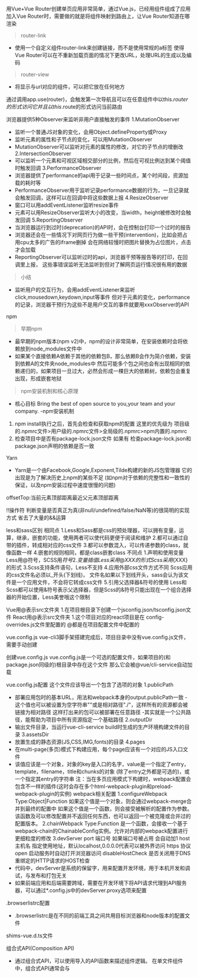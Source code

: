 用Vue+Vue Router创建单页应用非常简单，通过Vue.js，已经用组件组成了应用
加入Vue Router时，需要做的就是将组件映射到路由上，让Vue Router知道在哪渲染
>router-link
- 使用一个自定义组件router-link来创建链接，而不是使用常规的a标签
使得Vue Router可以在不重新加载页面的情况下更改URL，处理URL的生成以及编码
>router-view
- 将显示与url对应的组件，可以把它放在任何地方

通过调用app.use(router)，会触发第一次导航且可以在任意组件中以this.$router的形式访问它 并且以this.$route的形式访问当前路由


浏览器提供5种Observer来监听非用户直接触发的事件
1.MutationObserver
- 监听一个普通JS对象的变化，会用Object.defineProperty或Proxy
- 监听元素的属性和子节点的变化，可以用MutationObserver
- MutationObserver可以监听对元素的属性的修改，对它的子节点的增删改
2.IntersectionObserver
- 可以监听一个元素和可视区域相交部分的比例，然后在可视比例达到某个阈值时触发回调
3.PerformanceObserver
- 浏览器提供了performance的api用于记录一些时间点，某个时间段，资源加载的耗时等
- PerformanceObserver用于监听记录performance数据的行为，一旦记录就会触发回调，这样可以在回调中将这些数据上报
4.ResizeObserver
- 窗口可以用addEventListener监听resize事件
- 元素可以用ResizeObserver监听大小的改变，当width，height被修改时会触发回调
5.ReportingObserver
- 当浏览器运行到过时(deprecation)的API时，会在控制台打印一个过时的报告
- 浏览器还会在一些情况下对网页行为做一些干预(intervention)，比如会把占用cpu太多的广告的iframe删掉
会在网络较慢时把图片替换为占位图片，点击才会加载
- ReportingObserver可以监听过时的api，浏览器干预等报告等的打印，在回调里上报，
这些事错误监听无法监听到但对了解网页运行情况很有用的数据
>小结
- 监听用户的交互行为，会用addEventListener来监听click,mousedown,keydown,input等事件
但对于元素的变化，performance的记录，浏览器干预行为这些不是用户交互的事件就要用xxxObserver的API




npm
>早期npm
- 最早期的npm版本(npm v2)中，npm的设计非常简单，在安装依赖时会将依赖放到node_modules文件中
- 如果某个直接依赖A依赖于其他的依赖包B，那么依赖B会作为简介依赖，安装到依赖A的文件夹node_modules中
然后可能多个包之间也会有出现相同的依赖递归的，如果项目一旦过大，必然会形成一棵巨大的依赖树，依赖包会重复出现，形成嵌套地狱
>npm安装机制和核心原理
- 核心目标
Bring the best of open source to you,your team and your company.
-npm安装机制
1. npm install执行之后，首先会检查和获取npm的配置 这里的优先级为
项目级的.npmrc文件>用户级的.npmrc文件>全局级的.npmrc>npm内置的.npmrc
2. 检查项目中是否有package-lock.json文件
如果有 检查package-lock.json和package.json声明的依赖是否一致

Yarn
- Yarn是一个由Facebook,Google,Exponent,Tilde构建的新的JS包管理器
它的出现是为了解决历史上npm的某些不足
(如npm对于依赖的完整性和一致性的保证，以及npm安装过程中速度很慢的问题)




offsetTop:当前元素顶部距离最近父元素顶部距离

!!操作符
判断变量是否真正为真(非null/undefined/false/NaN等)的很简明的实现方式 省去了大量的&&运算


less和sass区别
相同点
1.Less和Sass都是css的预处理器，可以拥有变量，运算，继承，嵌套的功能，使用两者可以使代码更便于阅读和维护
2.都可以通过自带的插件，转成相对应的css文件
3.都可以参数混入，可以传递参数的class，就像函数一样
4.嵌套的规则相同，都是class嵌套class
不同点
1.声明和使用变量 Less用@符号，SCSS用$符号
2.变量插值 Less采用@{XXX}的形式 Scss采用${XXX}的形式
3.Scss支持条件语句，Less不支持
4.应用外部css文件方式不同 Scss应用的css文件名必须以_开头(下划线)，
文件名如果以下划线开头，sass会认为该文件是一个应用文件，不会将它转成css文件
5.引用父选择器&符号的使用
Less和Scss都可以使用&符号表示父选择器，但是Scss的&符号只能出现在一个组合选择器的开始位置，Less美誉哦这个限制


Vue用@表示src文件夹
1.在项目根目录下创建一个jsconfig.json/tsconfig.json文件
React用@表示src文件夹
1.这个项目对应的react项目是在 config-overrides.js文件里配置的
@都是在项目配置文件中配置的

vue.config.js
vue-cli3脚手架搭建完成后，项目目录中没有vue.config.js文件，需要手动创建

创建vue.config.js
vue.config.js是一个可选的配置文件，如果项目的(和package.json同级的)根目录中存在这个文件
那么它会被@vue/cli-service自动加载

vue.config.js配置
这个文件应该导出一个包含了选项的对象
1.publicPath
- 部署应用包时的基本URL，用法和webpack本身的output.publicPath一致
-这个值也可以被设置为空字符串""或是相对路径"./"，这样所有的资源都会被链接为相对路径
这样打出来的包可以被部署在任意路径
-其实就是一个公共路径，能帮助为项目中所有资源指定一个基础路径
2.outputDir
- 输出文件目录，当运行vue-cli-service build时生成的生产环境构建文件的目录
3.assetsDir
- 放置生成的静态资源(JS,CSS,IMG,fonts)的目录
4.pages
- 在multi-page(多页)模式下构建应用，每个page应该有一个对应的JS入口文件
- 该值应该是一个对象，对象的key是入口的名字，value是一个指定了entry，template，filename，title和chunks的对象
(除了entry之外都是可选的)，或一个指定其entry的字符串
注：当在多页应用模式下构建时，webpack配置会包含不一样的插件(这时会存在多个html-webpack-plugin和preload-webpack-plugin的实例)
webpack相关配置
1.configureWebpack
Type:Object|Function
如果这个值是一个对象，则会通过webpack-merge合并到最终的配置中
如果这个值是一个函数，则会接受被解析的配置作为参数。该函数及可以修改配置并不返回任何东西，也可以返回一个被克隆或合并过的配置版本。
2.chainWebpack
Type:Function
是一个函数，会接收一个基于webpack-chain的ChainableConfig实例。允许对内部的webpack配置进行更细粒度的修改
3.devServer
port 端口号 如果端口号被占用 会自动加1
host 主机名 指定使用地址，默认localhost,0.0.0.0代表可以被外界访问
https 协议
open 启动服务时自动打开浏览器访问
disableHostCheck 是否关闭用于DNS重绑定的HTTP请求的HOST检查
- 代码中，devServer是系统的保留字，用来配置开发环境，用于本机开发和调试，与发布和打包无关
- 如果前端应用和后端需要跨域，需要在开发环境下将API请求代理到API服务器，可以通过*.config.js中的devServer.proxy选项来配置

.browserlistrc配置
- .browserlistrc是在不同的前端工具之间共用目标浏览器和node版本的配置文件

shims-vue.d.ts文件

组合式API(Composition API)
- 通过组合式API，可以使用导入的API函数来描述组件逻辑。
在单文件组件中，组合式API通常会与<script setup>搭配使用。
这个setup attribute是一个标识，告诉Vue需要在编译时进行一些处理，让我们可以更简洁的使用组合式API。
比如,<script setup>中的导入和顶层变量/函数都能够在模板中直接使用。

声明响应式状态
- 可以使用reactive()函数创建一个响应式对象或数组
import {reactive} from 'vue'
const state = reactive({count:0})
- 响应式对象其实是JS Proxy，其行为表现与一般对象相似。
不同之处在于Vue能够追踪对响应式对象属性的访问与更改操作
- 要在组件模板中使用响应式状态，需要在setup()函数中定义并返回
- 可以在同一个作用域下定义更新响应式状态的函数，并将他们作为方法与状态一起暴露出去 暴露的方法通常会被用作事件监听器
import {reactive} from 'vue'
export default{
  //setup是一个专门用于组合式API的特殊钩子函数
  setup(){
   const state = reactive({count:0})
   //暴露state到模板
   return {
    state
   }
  }
}

<script setup>
- 在setup()函数中手动暴露大量的状态和方法非常繁琐，可以使用构建工具简化该操作。
当使用单文件组件(SFC)时，可以使用<script setup>简化代码

reactive()的局限性
1.仅对对象类型有效(对象，数组和Map,Set这样的集合类型)，而对string，number和boolean这样的原始类型无效
2.Vue的响应式系统是通过属性访问进行追踪的，因此必须始终保持对该响应式对象的引用，不可以随意替换一个响应式对象，这将导致对初始引用的响应性连接丢失

ref()定义响应式变量
- reactive()的种种限制归根结底是因为JS没有可以作用于所有值类型的引用机制。
因为，Vue提供了一个ref()方法来允许创建可以使用任何值类型的响应式ref。
ref()将传入参数的值包装为一个带.value属性的ref对象
import {ref} from 'vue'
const count = ref(0)
和响应式对象的属性类似，ref的.value属性也是响应式的，同样，当值为对象类型时，会用reactive()自动转换它的.value

ref在模板中的解包
- ref在模板中作为顶层属性被访问时，它们会被自动解包，所以不需要使用.value。

ref在响应式对象中的解包
- 当一个ref被嵌套在一个响应式对象中，作为属性被访问或更改时，它会自动解包，因此会表现得和一般的属性一样。

数组和集合类型的ref解包
- 跟响应式对象不同，当ref作为响应式数组或像Map这种原生集合类型的元素被访问时，不会进行解包

计算属性
computed()方法期望接收一个getter函数，返回值为一个计算属性ref
和其他一般的ref类似，可以通过xxx.value访问计算结果。
计算属性ref也会在模板中自动解包，因此在模板表达式中引用时无需添加.value

defineComponent()
在定义Vue组件时提供类型推导的辅助函数
function defineComponent(
 component:ComponentOptions
)
- 对setup函数进行封装 返回options的对象
export function defineComponent(options:unknown){
 return isFunction(options)?{setup:options}:options
}
- defineComponent最重要的是 在TS下 给予组件正确的参数类型推断

setup()函数
- 在setup()函数中返回的对象会暴露给模板和组件实例
- 其他的选项也可以通过组件实例来获取setup()暴露的属性
- 在模板中访问从setup返回的ref时，它会自动浅层解包，无需再在模板中写.value

访问props
- setup函数的第一个参数是组件的props
- 和标准的组件一致 一个setup函数的props是响应式的 并且会在传入新的props时同步更新
export default{
 props:{
  title:String
 },
 setup(props){
  console.log(props.title)
 }
}
- 如果解构props对象 解构出的变量会丢失响应性
- 如果确实需要解构 可以使用toRefs()和toRef()这两个工具函数






















